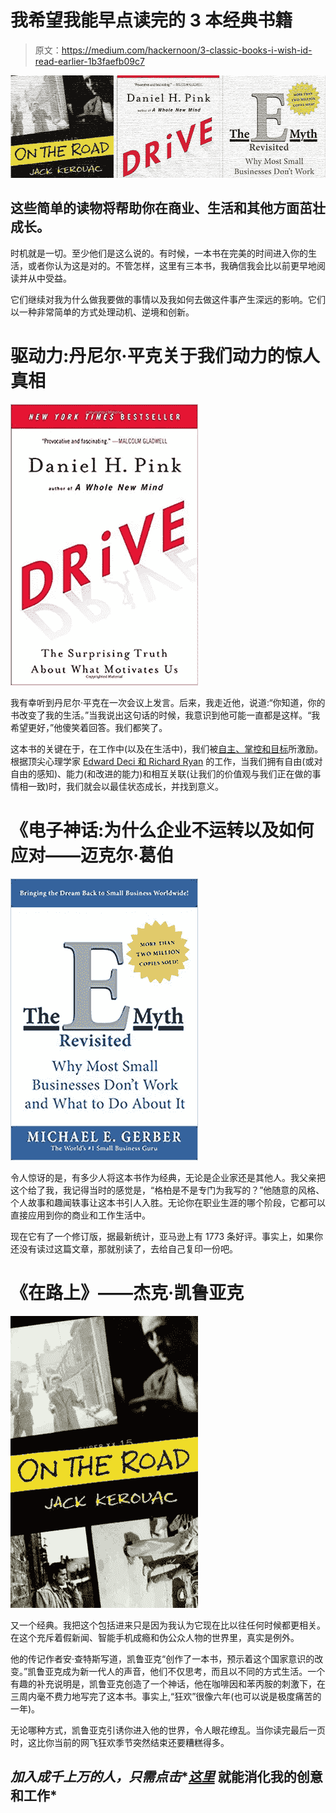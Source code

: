 # 我希望我能早点读完的 3 本经典书籍

> 原文：<https://medium.com/hackernoon/3-classic-books-i-wish-id-read-earlier-1b3faefb09c7>

![](img/f2bfcd9bd29119a4ea95220d4f91001f.png)

## 这些简单的读物将帮助你在商业、生活和其他方面茁壮成长。

时机就是一切。至少他们是这么说的。有时候，一本书在完美的时间进入你的生活，或者你认为这是对的。不管怎样，这里有三本书，我确信我会比以前更早地阅读并从中受益。

它们继续对我为什么做我要做的事情以及我如何去做这件事产生深远的影响。它们以一种非常简单的方式处理动机、逆境和创新。

# 驱动力:丹尼尔·平克关于我们动力的惊人真相

![](img/bc3a67dc722cadfed6b24bdada51f4c3.png)

我有幸听到丹尼尔·平克在一次会议上发言。后来，我走近他，说道:“你知道，你的书改变了我的生活。”当我说出这句话的时候，我意识到他可能一直都是这样。“我希望更好，”他傻笑着回答。我们都笑了。

这本书的关键在于，在工作中(以及在生活中)，我们被[自主、掌控和目标](http://www.danpink.com/books/drive/)所激励。根据顶尖心理学家 [Edward Deci 和 Richard Ryan](https://www.learning-theories.com/self-determination-theory-deci-and-ryan.html) 的工作，当我们拥有自由(或对自由的感知)、能力(和改进的能力)和相互关联(让我们的价值观与我们正在做的事情相一致)时，我们就会以最佳状态成长，并找到意义。

# 《电子神话:为什么企业不运转以及如何应对——迈克尔·葛伯

![](img/be9fc8814ed8562476cbf35d8e8066bc.png)

令人惊讶的是，有多少人将这本书作为经典，无论是企业家还是其他人。我父亲把这个给了我，我记得当时的感觉是，“格柏是不是专门为我写的？”他随意的风格、个人故事和趣闻轶事让这本书引人入胜。无论你在职业生涯的哪个阶段，它都可以直接应用到你的商业和工作生活中。

现在它有了一个修订版，据最新统计，亚马逊上有 1773 条好评。事实上，如果你还没有读过这篇文章，那就别读了，去给自己复印一份吧。

# 《在路上》——杰克·凯鲁亚克

![](img/f82547c2e68d658f9209459edc1c723e.png)

又一个经典。我把这个包括进来只是因为我认为它现在比以往任何时候都更相关。在这个充斥着假新闻、智能手机成瘾和伪公众人物的世界里，真实是例外。

他的传记作者安·查特斯写道，凯鲁亚克“创作了一本书，预示着这个国家意识的改变。”凯鲁亚克成为新一代人的声音，他们不仅思考，而且以不同的方式生活。一个有趣的补充说明是，凯鲁亚克创造了一个神话，他在咖啡因和苯丙胺的刺激下，在三周内毫不费力地写完了这本书。事实上,“狂欢”很像六年(也可以说是极度痛苦的一年)。

无论哪种方式，凯鲁亚克引诱你进入他的世界，令人眼花缭乱。当你读完最后一页时，这比你当前的网飞狂欢季节突然结束还要糟糕得多。

## *加入成千上万的人，只需点击**[***这里***](https://www.jonasaltman.com/newsletter) 就能消化我的创意和工作*